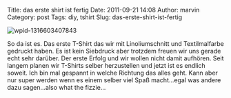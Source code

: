 Title: das erste shirt ist fertig
Date: 2011-09-21 14:08
Author: marvin
Category: post
Tags: diy, tshirt
Slug: das-erste-shirt-ist-fertig

![wpid-1316603407843]({static}/images/wpid-1316603407843.jpg)

So da ist es. Das erste T-Shirt das wir mit Linoliumschnitt und
Textilmalfarbe gedruckt haben. Es ist kein Siebdruck aber trotzdem
freuen wir uns gerade echt sehr darüber. Der erste Erfolg und wir wollen
nicht damit aufhören. Seit langem planen wir T-Shirts selber
herzustellen und jetzt ist es endlich soweit. Ich bin mal gespannt in
welche Richtung das alles geht. Kann aber nur super werden wenn es einem
selber viel Spaß macht...egal was andere dazu sagen...also what the
fizzie...

